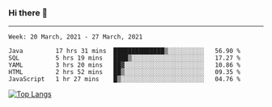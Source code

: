 ### Hi there 👋
---
<!--START_SECTION:waka-->
```text
Week: 20 March, 2021 - 27 March, 2021

Java         17 hrs 31 mins  ██████████████▒░░░░░░░░░░   56.90 % 
SQL          5 hrs 19 mins   ████▒░░░░░░░░░░░░░░░░░░░░   17.27 % 
YAML         3 hrs 20 mins   ██▓░░░░░░░░░░░░░░░░░░░░░░   10.86 % 
HTML         2 hrs 52 mins   ██▒░░░░░░░░░░░░░░░░░░░░░░   09.35 % 
JavaScript   1 hr 27 mins    █▒░░░░░░░░░░░░░░░░░░░░░░░   04.76 % 
```
<!--END_SECTION:waka-->

[![Top Langs](https://github-readme-stats.vercel.app/api/top-langs/?username=HyunAh-iia&layout=compact)](https://github.com/anuraghazra/github-readme-stats)
<!--
**HyunAh-iia/HyunAh-iia** is a ✨ _special_ ✨ repository because its `README.md` (this file) appears on your GitHub profile.

Here are some ideas to get you started:

- 🔭 I’m currently working on ...
- 🌱 I’m currently learning ...
- 👯 I’m looking to collaborate on ...
- 🤔 I’m looking for help with ...
- 💬 Ask me about ...
- 📫 How to reach me: ...
- 😄 Pronouns: ...
- ⚡ Fun fact: ...
-->

